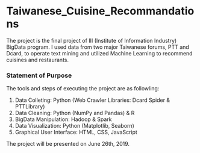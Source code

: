 # Taiwanese_Cuisine_Recommandations
The project is the final project of III (Institute of Information Industry) BigData program. I used data from two major Taiwanese forums, PTT and Dcard, to operate text mining and utilized Machine Learning to recommend cuisines and restaurants. 

<h3>Statement of Purpose</h3>
The tools and steps of executing the project are as followling:</n>
<ol>
  <li>Data Colleting: Python (Web Crawler Libraries: Dcard Spider & PTTLibrary)</li>
  <li>Data Cleaning: Python (NumPy and Pandas) & R</li>
  <li>BigData Manipulation: Hadoop & Spark</li>
  <li>Data Visualization: Python (Matplotlib, Seaborn)</li>
  <li>Graphical User Interface: HTML, CSS, JavaScript</li>
</ol>
</n></n>
The project will be presented on June 26th, 2019.
